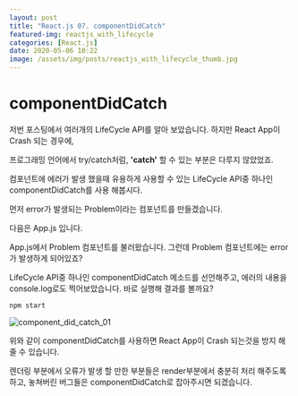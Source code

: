 ```yaml
---
layout: post
title: "React.js 07. componentDidCatch"
featured-img: reactjs_with_lifecycle
categories: [React.js]
date: 2020-05-06 10:22
image: /assets/img/posts/reactjs_with_lifecycle_thumb.jpg
---
```


# componentDidCatch

저번 포스팅에서 여러개의 LifeCycle API를 알아 보았습니다. 하지만 React App이 Crash 되는 경우에,

프로그래밍 언어에서 try/catch처럼, <b>'catch'</b> 할 수 있는 부분은 다루지 않았었죠.

컴포넌트에 에러가 발생 했을때 유용하게 사용할 수 있는 LifeCycle API중 하나인 componentDidCatch를 사용 해봅시다.

먼저 error가 발생되는 Problem이라는 컴포넌트를 만들겠습니다.

<script src="https://gist.github.com/gwanwoodev/9a16f2d79a5c07ee59453bc0b0b4cb2c.js"></script>

다음은 App.js 입니다.

<script src="https://gist.github.com/gwanwoodev/04575ec2afd3003fee65ce16de9a0052.js"></script>

App.js에서 Problem 컴포넌트를 불러왔습니다. 그런데 Problem 컴포넌트에는 error가 발생하게 되어있죠?

LifeCycle API중 하나인 componentDidCatch 메소드를 선언해주고, 에러의 내용을 console.log로도 찍어보았습니다. 바로 실행해 결과를 볼까요?

```terminal
npm start
```

![component_did_catch_01](https://gwanwoodev.github.io/assets/upload/reactjs_component_did_catch01.jpg)

위와 같이 componentDidCatch를 사용하면 React App이 Crash 되는것을 방지 해 줄 수 있습니다.

렌더링 부분에서 오류가 발생 할 만한 부분들은 render부분에서 충분히 처리 해주도록 하고, 놓쳐버린 버그들은 componentDidCatch로 잡아주시면 되겠습니다.
